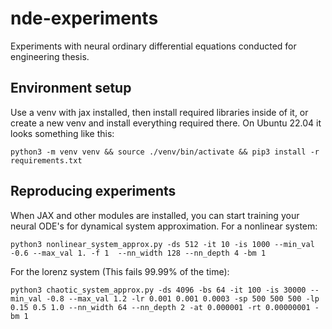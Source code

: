 # nde-experiments
Experiments with neural ordinary differential equations conducted for engineering thesis.


## Environment setup
Use a venv with jax installed, then install required libraries inside of it,
or create a new venv and install everything required there. On Ubuntu 22.04 it looks something like this:


```
python3 -m venv venv && source ./venv/bin/activate && pip3 install -r requirements.txt
```


## Reproducing experiments
When JAX and other modules are installed, you can start training your neural ODE's for dynamical system approximation. For a nonlinear system:

```
python3 nonlinear_system_approx.py -ds 512 -it 10 -is 1000 --min_val -0.6 --max_val 1. -f 1  --nn_width 128 --nn_depth 4 -bm 1
```


For the lorenz system (This fails 99.99% of the time):
```
python3 chaotic_system_approx.py -ds 4096 -bs 64 -it 100 -is 30000 --min_val -0.8 --max_val 1.2 -lr 0.001 0.001 0.0003 -sp 500 500 500 -lp 0.15 0.5 1.0 --nn_width 64 --nn_depth 2 -at 0.000001 -rt 0.00000001 -bm 1
```
